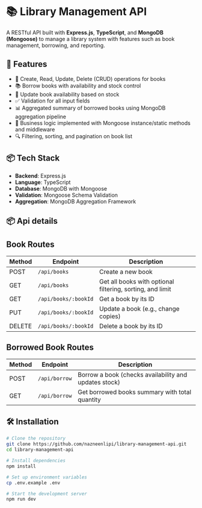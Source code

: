 # 📚 Library Management API

A RESTful API built with **Express.js**, **TypeScript**, and **MongoDB (Mongoose)** to manage a library system with features such as book management, borrowing, and reporting.



## 🚀 Features

- 📘 Create, Read, Update, Delete (CRUD) operations for books
- 📚 Borrow books with availability and stock control
- 🔄 Update book availability based on stock
- ✅ Validation for all input fields
- 📊 Aggregated summary of borrowed books using MongoDB aggregation pipeline
- 🧠 Business logic implemented with Mongoose instance/static methods and middleware
- 🔍 Filtering, sorting, and pagination on book list



## 📦 Tech Stack

- **Backend**: Express.js
- **Language**: TypeScript
- **Database**: MongoDB with Mongoose
- **Validation**: Mongoose Schema Validation
- **Aggregation**: MongoDB Aggregation Framework


## 📦 Api details 


##  Book Routes

| Method | Endpoint             | Description                                               |
| ------ | -------------------- | --------------------------------------------------------- |
| POST   | `/api/books`         | Create a new book                                         |
| GET    | `/api/books`         | Get all books with optional filtering, sorting, and limit |
| GET    | `/api/books/:bookId` | Get a book by its ID                                      |
| PUT    | `/api/books/:bookId` | Update a book (e.g., change copies)                       |
| DELETE | `/api/books/:bookId` | Delete a book by its ID                                   |


##  Borrowed Book Routes

| Method | Endpoint      | Description                                           |
| ------ | ------------- | ----------------------------------------------------- |
| POST   | `/api/borrow` | Borrow a book (checks availability and updates stock) |
| GET    | `/api/borrow` | Get borrowed books summary with total quantity        |



## 🛠️ Installation

```bash
# Clone the repository
git clone https://github.com/nazneenlipi/library-management-api.git
cd library-management-api

# Install dependencies
npm install

# Set up environment variables
cp .env.example .env

# Start the development server
npm run dev
